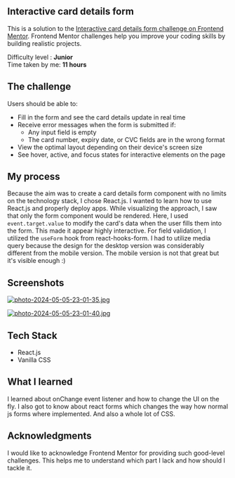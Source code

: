 ## Interactive card details form

This is a solution to the [Interactive card details form challenge on Frontend Mentor](https://www.frontendmentor.io/challenges/interactive-card-details-form-XpS8cKZDWw). Frontend Mentor challenges help you improve your coding skills by building realistic projects. 

Difficulty level : **Junior** <br>
Time taken by me: **11 hours**


## The challenge

Users should be able to:

- Fill in the form and see the card details update in real time
- Receive error messages when the form is submitted if:
  - Any input field is empty
  - The card number, expiry date, or CVC fields are in the wrong format
- View the optimal layout depending on their device's screen size
- See hover, active, and focus states for interactive elements on the page

## My process

Because the aim was to create a card details form component with no limits on the technology stack, I chose React.js. I wanted to learn how to use React.js and properly deploy apps.
While visualizing the approach, I saw that only the form component would be rendered.
Here, I used ```event.target.value``` to modify the card's data when the user fills them into the form. This made it appear highly interactive. For field validation, I utilized the ```useForm``` hook from react-hooks-form.
I had to utilize media query because the design for the desktop version was considerably different from the mobile version. The mobile version is not that great but it's visible enough :)

## Screenshots

[![photo-2024-05-05-23-01-35.jpg](https://i.postimg.cc/6QHM6Rvq/photo-2024-05-05-23-01-35.jpg)](https://postimg.cc/67vrY8zx)

[![photo-2024-05-05-23-01-40.jpg](https://i.postimg.cc/3RdnkRXB/photo-2024-05-05-23-01-40.jpg)](https://postimg.cc/0M1p39HM)

## Tech Stack

- React.js
- Vanilla CSS


## What I learned

I learned about onChange event listener and how to change the UI on the fly. I also got to know about react forms which changes the way how normal js forms where implemented. And also a whole lot of CSS. 


## Acknowledgments

I would like to acknowledge Frontend Mentor for providing such good-level challenges. This helps me to understand which part I lack and how should I tackle it.

